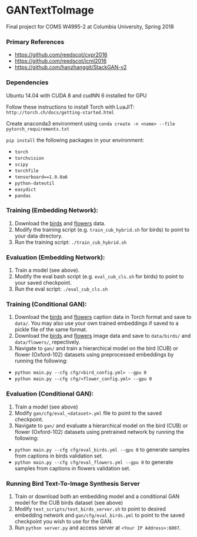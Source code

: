 # GANTextToImage
Final project for COMS W4995-2 at Columbia University, Spring 2018

### Primary References
- https://github.com/reedscot/cvpr2016
- https://github.com/reedscot/icml2016
- https://github.com/hanzhanggit/StackGAN-v2

### Dependencies
Ubuntu 14.04 with CUDA 8 and cudNN 6 installed for GPU

Follow these instructions to install Torch with LuaJIT: `http://torch.ch/docs/getting-started.html`

Create anaconda3 environment using `conda create -n <name> --file pytorch_requirements.txt`

`pip install` the following packages in your environment:
- `torch`
- `torchvision`
- `scipy`
- `torchfile`
- `tensorboard==1.0.0a6`
- `python-dateutil`
- `easydict`
- `pandas`

### Training (Embedding Network):

1. Download the [birds](https://drive.google.com/open?id=0B0ywwgffWnLLZW9uVHNjb2JmNlE)
 and [flowers](https://drive.google.com/open?id=0B0ywwgffWnLLcms2WWJQRFNSWXM) data.
2. Modify the training script (e.g. `train_cub_hybrid.sh` for birds) to point to your data directory.
3. Run the training script: `./train_cub_hybrid.sh`

### Evaluation (Embedding Network):

1. Train a model (see above).
2. Modify the eval bash script (e.g. `eval_cub_cls.sh` for birds) to point to your saved checkpoint.
3. Run the eval script: `./eval_cub_cls.sh`

### Training (Conditional GAN):

1. Download the [birds](https://drive.google.com/file/d/0B0ywwgffWnLLLUc2WHYzM0Q2eWc/view?usp=sharing) and [flowers](https://drive.google.com/file/d/0B0ywwgffWnLLMl9uOU91MV80cVU/view?usp=sharing) caption data in Torch format and save to `data/`.  You may also use your own trained embeddings if saved to a pickle file of the same format. 
2. Download the [birds](http://www.vision.caltech.edu/visipedia/CUB-200-2011.html) and [flowers](http://www.robots.ox.ac.uk/~vgg/data/flowers/102) image data and save to `data/birds/` and `data/flowers/`, repectively.
3. Navigate to `gan/` and train a hierarchical model on the bird (CUB) or flower (Oxford-102) datasets using preprocessed embeddings by running the following:
  -  `python main.py --cfg cfg/<bird_config.yml> --gpu 0`
  -  `python main.py --cfg cfg/<flower_config.yml> --gpu 0`
  
### Evaluation (Conditional GAN):

1. Train a model (see above)
2. Modify `gan/cfg/eval_<dataset>.yml` file to point to the saved checkpoint.
3. Navigate to `gan/` and evaluate a hierarchical model on the bird (CUB) or flower (Oxford-102) datasets using pretrained network by running the following:
  - `python main.py --cfg cfg/eval_birds.yml --gpu 0` to generate samples from captions in birds validation set.
  - `python main.py --cfg cfg/eval_flowers.yml --gpu 0` to generate samples from captions in flowers validation set.
  
### Running Bird Text-To-Image Synthesis Server

1. Train or download both an embedding model and a conditional GAN model for the CUB birds dataset (see above)
2. Modify `test_scripts/test_birds_server.sh` to point to desired embedding network and `gan/cfg/eval_birds.yml` to point to the saved checkpoint you wish to use for the GAN.
3. Run `python server.py` and access server at `<Your IP Address>:6007`.

